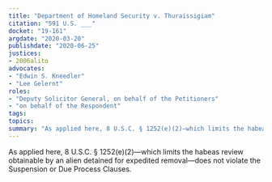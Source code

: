 ```yaml
---
title: "Department of Homeland Security v. Thuraissigiam"
citation: "591 U.S. ___"
docket: "19-161"
argdate: "2020-03-20"
publishdate: "2020-06-25"
justices:
- 2006alito
advocates:
- "Edwin S. Kneedler"
- "Lee Gelernt"
roles:
- "Deputy Solicitor General, on behalf of the Petitioners"
- "on behalf of the Respondent"
tags:
topics:
summary: "As applied here, 8 U.S.C. § 1252(e)(2)—which limits the habeas review obtainable by an alien detained for expedited removal—does not violate the Suspension or Due Process Clauses."
---
```

As applied here, 8 U.S.C. § 1252(e)(2)—which limits the habeas review obtainable by an alien detained for expedited removal—does not violate the Suspension or Due Process Clauses.